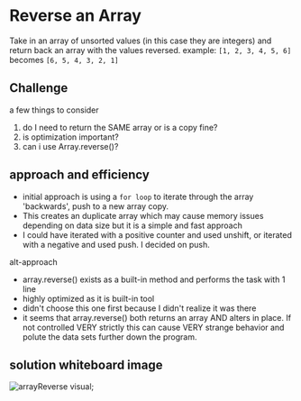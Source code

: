 # Reverse an Array
Take in an array of unsorted values (in this case they are integers) and return back an array with the values reversed.
example:
`[1, 2, 3, 4, 5, 6]` becomes `[6, 5, 4, 3, 2, 1]`

## Challenge
a few things to consider
1. do I need to return the SAME array or is a copy fine?
2. is optimization important?
3. can i use Array.reverse()?

## approach and efficiency

* initial approach is using a `for loop` to iterate through the array 'backwards', push to a new array copy.
* This creates an duplicate array which may cause memory issues depending on data size but it is a simple and fast approach
* I could have iterated with a positive counter and used unshift, or iterated with a negative and used push. I decided on push.

alt-approach
* array.reverse() exists as a built-in method and performs the task with 1 line
* highly optimized as it is built-in tool
* didn't choose this one first because I didn't realize it was there
* it seems that array.reverse() both returns an array AND alters in place. If not controlled VERY strictly this can cause VERY strange behavior and polute the data sets further down the program.

## solution whiteboard image

![arrayReverse visual]('./assets/arrayReversev2.jpg');
